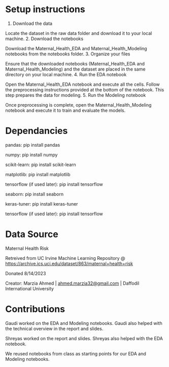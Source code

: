 # Setup instructions
1. Download the data

Locate the dataset in the raw data folder and download it to your local machine.
2. Download the notebooks

Download the Maternal_Health_EDA and Maternal_Health_Modeling notebooks from the notebooks folder.
3. Organize your files

Ensure that the downloaded notebooks (Maternal_Health_EDA and Maternal_Health_Modeling) and the dataset are placed in the same directory on your local machine.
4. Run the EDA notebook

Open the Maternal_Health_EDA notebook and execute all the cells.
Follow the preprocessing instructions provided at the bottom of the notebook. This step prepares the data for modeling.
5. Run the Modeling notebook

Once preprocessing is complete, open the Maternal_Health_Modeling notebook and execute it to train and evaluate the models.


# Dependancies

pandas: pip install pandas

numpy: pip install numpy

scikit-learn: pip install scikit-learn

matplotlib: pip install matplotlib

tensorflow (if used later): pip install tensorflow

seaborn: pip install seaborn

keras-tuner: pip install keras-tuner

tensorflow (if used later): pip install tensorflow

# Data Source

Maternal Health Risk

Retreived from UC Irvine Machine Learning Repository @ https://archive.ics.uci.edu/dataset/863/maternal+health+risk

Donated 8/14/2023

Creator: Marzia Ahmed | ahmed.marzia32@gmail.com | Daffodil International University

# Contributions

Gaudi worked on the EDA and Modeling notebooks. Gaudi also helped with the technical overview in the report and slides.

Shreyas worked on the report and slides. Shreyas also helped with the EDA notebook.

We reused notebooks from class as starting points for our EDA and Modeling notebooks.

